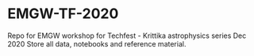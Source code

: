 # EMGW-TF-2020
Repo for EMGW workshop for Techfest - Krittika astrophysics series Dec 2020
Store all data, notebooks and reference material. 

